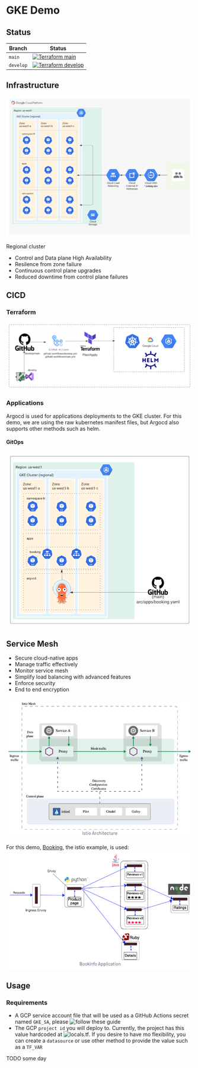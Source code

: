 # GKE Demo

## Status
| Branch  | Status  |
|---|---|
| `main`   | [![Terraform main](https://github.com/jvidalg/arc/workflows/Terraform%20main/badge.svg?branch=main)](https://github.com/jvidalg/arc/actions/workflows/main.yml)  |
| `develop`  | [![Terraform develop](https://github.com/jvidalg/arc/workflows/Terraform%20develop/badge.svg?branch=develop)](https://github.com/jvidalg/arc/actions/workflows/develop.yml)  |

## Infrastructure

![gke layout](./.media/GKEGCPKubernetesGKE.png)

Regional cluster

- Control and Data plane High Availability
- Resilence from zone failure
- Continuous control plane upgrades
- Reduced downtime from control plane failures

## CICD

### Terraform

![cicd](./.media/workflow.png)

### Applications

Argocd is used for applications deployments to the GKE cluster. For this demo, we are using the raw kubernetes manifest files, but Argocd also supports other methods such as helm.

#### GitOps

![argo](./.media/Argo.png)

## Service Mesh

- Secure cloud-native apps
- Manage traffic effectively
- Monitor service mesh
- Simplify load balancing with advanced features
- Enforce security
- End to end encryption

![istio arch](./.media/service-mesh.png)

For this demo, [Booking](https://istio.io/latest/docs/examples/bookinfo/), the istio example, is used:
![booking](./.media/Booking.png)

## Usage

### Requirements

- A GCP service account file that will be used as a GitHub Actions secret named `GKE_SA`, please ![follow these guide](https://cloud.google.com/iam/docs/creating-managing-service-account-keys)
- The GCP `project id` you will deploy to. Currently, the project has this value hardcoded at ![locals.tf](./infrastructure/env/dev/locals.tf). If you desire to have mo flexibility, you can create a `datasource` or use other method to provide the value such as a `TF_VAR`


TODO some day

